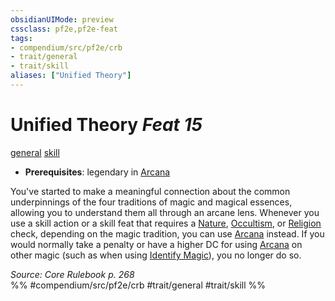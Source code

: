 ```yaml
---
obsidianUIMode: preview
cssclass: pf2e,pf2e-feat
tags:
- compendium/src/pf2e/crb
- trait/general
- trait/skill
aliases: ["Unified Theory"]
---
```

# Unified Theory  *Feat 15*  
[general](../../Rules/traits/general.md)  [skill](../../Rules/traits/skill.md)  

- **Prerequisites**: legendary in [Arcana](../skills.md#Arcana)

You've started to make a meaningful connection about the common underpinnings of the four traditions of magic and magical essences, allowing you to understand them all through an arcane lens. Whenever you use a skill action or a skill feat that requires a [Nature](../skills.md#Nature), [Occultism](../skills.md#Occultism), or [Religion](../skills.md#Religion) check, depending on the magic tradition, you can use [Arcana](../skills.md#Arcana) instead. If you would normally take a penalty or have a higher DC for using [Arcana](../skills.md#Arcana) on other magic (such as when using [Identify Magic](../../Rules/actions/identify-magic.md)), you no longer do so.

*Source: Core Rulebook p. 268*  
%% #compendium/src/pf2e/crb #trait/general #trait/skill %%